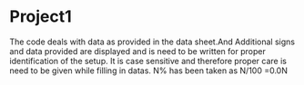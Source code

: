 # Project1
The code deals with data as provided in the data sheet.And Additional signs and data provided are displayed and is need to be written for proper identification of the setup.
It is case sensitive and therefore proper care is need to be given while filling in datas.
N% has been taken as N/100 =0.0N
